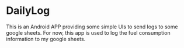 # DailyLog
This is an Android APP providing some simple UIs to send logs to some google sheets.
For now, this app is used to log the fuel consumption information to my google sheets.
